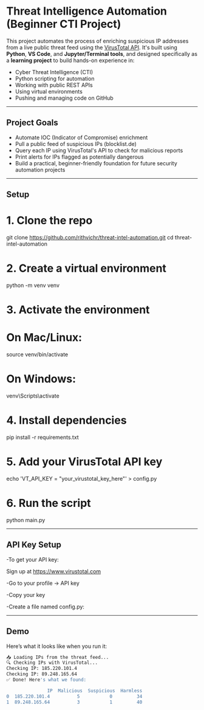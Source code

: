# Threat Intelligence Automation (Beginner CTI Project)

This project automates the process of enriching suspicious IP addresses from a live public threat feed using the [VirusTotal API](https://www.virustotal.com/). It's built using **Python**, **VS Code**, and **Jupyter/Terminal tools**, and designed specifically as a **learning project** to build hands-on experience in:

- Cyber Threat Intelligence (CTI)
- Python scripting for automation
- Working with public REST APIs
- Using virtual environments
- Pushing and managing code on GitHub

---

## Project Goals

- Automate IOC (Indicator of Compromise) enrichment
- Pull a public feed of suspicious IPs (blocklist.de)
- Query each IP using VirusTotal's API to check for malicious reports
- Print alerts for IPs flagged as potentially dangerous
- Build a practical, beginner-friendly foundation for future security automation projects

---

## Setup 
# 1. Clone the repo
git clone https://github.com/rithvichr/threat-intel-automation.git
cd threat-intel-automation

# 2. Create a virtual environment
python -m venv venv

# 3. Activate the environment
# On Mac/Linux:
source venv/bin/activate
# On Windows:
venv\Scripts\activate

# 4. Install dependencies
pip install -r requirements.txt

# 5. Add your VirusTotal API key
echo 'VT_API_KEY = "your_virustotal_key_here"' > config.py

# 6. Run the script
python main.py

---
## API Key Setup
-To get your API key:

Sign up at https://www.virustotal.com

-Go to your profile → API key

-Copy your key

-Create a file named config.py:



---
## Demo

Here’s what it looks like when you run it:

```bash
📥 Loading IPs from the threat feed...
🔍 Checking IPs with VirusTotal...
Checking IP: 185.220.101.4
Checking IP: 89.248.165.64
✅ Done! Here's what we found:

               IP  Malicious  Suspicious  Harmless
0  185.220.101.4          5           0         34
1  89.248.165.64          3           1         40
